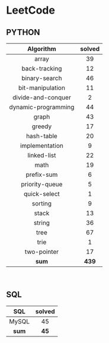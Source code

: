 # LeetCode
## PYTHON
|    Algorithm    | solved |
| :-------------: | :----: |
|array|39|
|back-tracking|12|
|binary-search|46|
|bit-manipulation|11|
|divide-and-conquer|2|
|dynamic-programming|44|
|graph|43|
|greedy|17|
|hash-table|20|
|implementation|9|
|linked-list|22|
|math|19|
|prefix-sum|6|
|priority-queue|5|
|quick-select|1|
|sorting|9|
|stack|13|
|string|36|
|tree|67|
|trie|1|
|two-pointer|17|
| **sum** | **439**|

<br>

 ## SQL
|    SQL    | solved |
| :-------------: | :----: |
|    MySQL    |45|
| **sum** | **45**|

